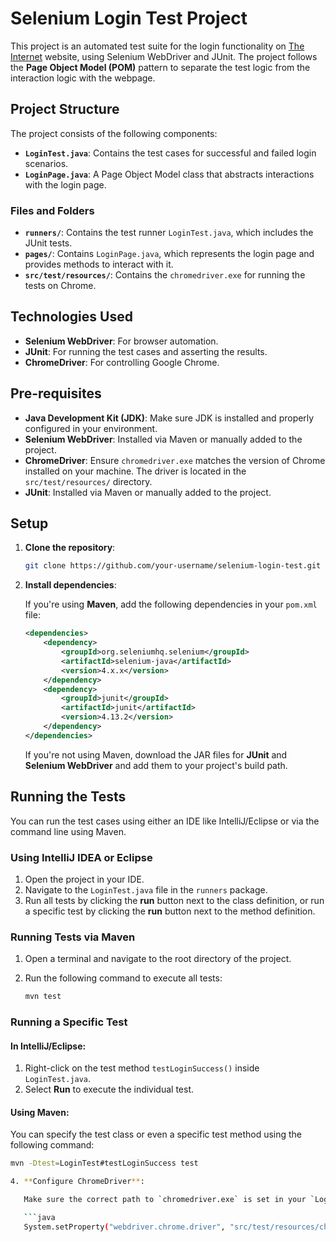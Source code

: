 # Selenium Login Test Project

This project is an automated test suite for the login functionality on [The Internet](https://the-internet.herokuapp.com/login) website, using Selenium WebDriver and JUnit. The project follows the **Page Object Model (POM)** pattern to separate the test logic from the interaction logic with the webpage.

## Project Structure

The project consists of the following components:

- **`LoginTest.java`**: Contains the test cases for successful and failed login scenarios.
- **`LoginPage.java`**: A Page Object Model class that abstracts interactions with the login page.

### Files and Folders

- **`runners/`**: Contains the test runner `LoginTest.java`, which includes the JUnit tests.
- **`pages/`**: Contains `LoginPage.java`, which represents the login page and provides methods to interact with it.
- **`src/test/resources/`**: Contains the `chromedriver.exe` for running the tests on Chrome.

## Technologies Used

- **Selenium WebDriver**: For browser automation.
- **JUnit**: For running the test cases and asserting the results.
- **ChromeDriver**: For controlling Google Chrome.

## Pre-requisites

- **Java Development Kit (JDK)**: Make sure JDK is installed and properly configured in your environment.
- **Selenium WebDriver**: Installed via Maven or manually added to the project.
- **ChromeDriver**: Ensure `chromedriver.exe` matches the version of Chrome installed on your machine. The driver is located in the `src/test/resources/` directory.
- **JUnit**: Installed via Maven or manually added to the project.

## Setup

1. **Clone the repository**:

    ```bash
    git clone https://github.com/your-username/selenium-login-test.git
    ```

2. **Install dependencies**:

    If you're using **Maven**, add the following dependencies in your `pom.xml` file:

    ```xml
    <dependencies>
        <dependency>
            <groupId>org.seleniumhq.selenium</groupId>
            <artifactId>selenium-java</artifactId>
            <version>4.x.x</version>
        </dependency>
        <dependency>
            <groupId>junit</groupId>
            <artifactId>junit</artifactId>
            <version>4.13.2</version>
        </dependency>
    </dependencies>
    ```

    If you're not using Maven, download the JAR files for **JUnit** and **Selenium WebDriver** and add them to your project's build path.

## Running the Tests

You can run the test cases using either an IDE like IntelliJ/Eclipse or via the command line using Maven.

### Using IntelliJ IDEA or Eclipse

1. Open the project in your IDE.
2. Navigate to the `LoginTest.java` file in the `runners` package.
3. Run all tests by clicking the **run** button next to the class definition, or run a specific test by clicking the **run** button next to the method definition.

### Running Tests via Maven

1. Open a terminal and navigate to the root directory of the project.
2. Run the following command to execute all tests:

    ```bash
    mvn test
    ```

### Running a Specific Test

#### In IntelliJ/Eclipse:

1. Right-click on the test method `testLoginSuccess()` inside `LoginTest.java`.
2. Select **Run** to execute the individual test.

#### Using Maven:

You can specify the test class or even a specific test method using the following command:

```bash
mvn -Dtest=LoginTest#testLoginSuccess test

4. **Configure ChromeDriver**:

   Make sure the correct path to `chromedriver.exe` is set in your `LoginTest.java` file:

   ```java
   System.setProperty("webdriver.chrome.driver", "src/test/resources/chromedriver.exe");
